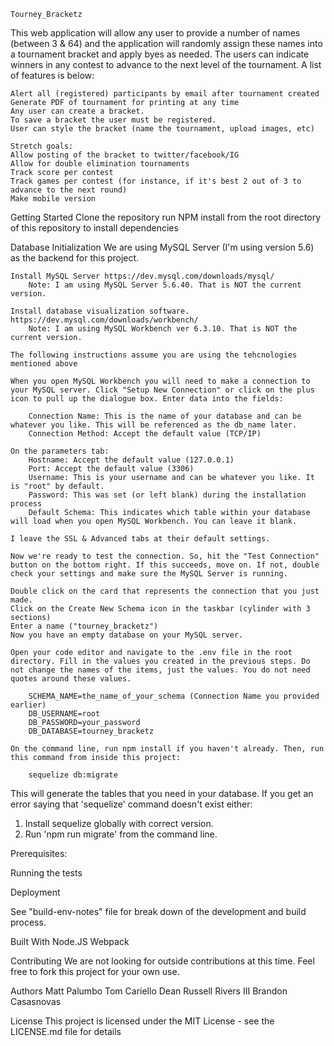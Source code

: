 
    Tourney_Bracketz

This web application will allow any user to provide a number of names (between 3 & 64) and the application will randomly assign these names into a tournament bracket and apply byes as needed. The users can indicate winners in any contest to advance to the next level of the tournament. A list of features is below:

    Alert all (registered) participants by email after tournament created
    Generate PDF of tournament for printing at any time
    Any user can create a bracket.
    To save a bracket the user must be registered.
    User can style the bracket (name the tournament, upload images, etc)

    Stretch goals:
    Allow posting of the bracket to twitter/facebook/IG
    Allow for double elimination tournaments
    Track score per contest
    Track games per contest (for instance, if it's best 2 out of 3 to advance to the next round)
    Make mobile version


Getting Started
Clone the repository
run NPM install from the root directory of this repository to install dependencies

Database Initialization
    We are using MySQL Server (I'm using version 5.6) as the backend for this project.

    Install MySQL Server https://dev.mysql.com/downloads/mysql/
        Note: I am using MySQL Server 5.6.40. That is NOT the current version.
    
    Install database visualization software. https://dev.mysql.com/downloads/workbench/
        Note: I am using MySQL Workbench ver 6.3.10. That is NOT the current version.
    
    The following instructions assume you are using the tehcnologies mentioned above
    
    When you open MySQL Workbench you will need to make a connection to your MySQL server. Click "Setup New Connection" or click on the plus icon to pull up the dialogue box. Enter data into the fields:

        Connection Name: This is the name of your database and can be whatever you like. This will be referenced as the db_name later.
        Connection Method: Accept the default value (TCP/IP)
        
    On the parameters tab:
        Hostname: Accept the default value (127.0.0.1)
        Port: Accept the default value (3306)
        Username: This is your username and can be whatever you like. It is "root" by default.
        Password: This was set (or left blank) during the installation process
        Default Schema: This indicates which table within your database will load when you open MySQL Workbench. You can leave it blank.

    I leave the SSL & Advanced tabs at their default settings.

    Now we're ready to test the connection. So, hit the "Test Connection" button on the bottom right. If this succeeds, move on. If not, double check your settings and make sure the MySQL Server is running.

    Double click on the card that represents the connection that you just made.
    Click on the Create New Schema icon in the taskbar (cylinder with 3 sections)
    Enter a name ("tourney_bracketz")
    Now you have an empty database on your MySQL server.

    Open your code editor and navigate to the .env file in the root directory. Fill in the values you created in the previous steps. Do not change the names of the items, just the values. You do not need quotes around these values.

        SCHEMA_NAME=the_name_of_your_schema (Connection Name you provided earlier)
        DB_USERNAME=root
        DB_PASSWORD=your_password
        DB_DATABASE=tourney_bracketz
    
    On the command line, run npm install if you haven't already. Then, run this command from inside this project:

        sequelize db:migrate

   This will generate the tables that you need in your database. 
   If you get an error saying that 'sequelize' command doesn't exist either:

   1. Install sequelize globally with correct version.
   2. Run 'npm run migrate' from the command line.















Prerequisites:

Running the tests

Deployment

See "build-env-notes" file for break down of the development and build process.


Built With
Node.JS
Webpack


Contributing
We are not looking for outside contributions at this time. Feel free to fork this project for your own use.

Authors
Matt Palumbo
Tom Cariello
Dean Russell Rivers III
Brandon Casasnovas


License
This project is licensed under the MIT License - see the LICENSE.md file for details


